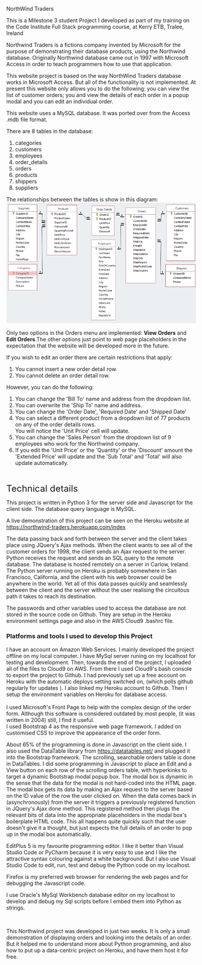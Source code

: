 NorthWind Traders

<p>This is a Milestone 3 student Project I developed as part of my training on the Code Institute Full Stack programming course, at Kerry ETB, Tralee, Ireland</p>

<p>Northwind Traders is a fictions company invented by Microsoft for the purpose of demonstrating their database products, using the Northwind database. Originally Northwind database came out in 1997 with Microsoft Access in order to teach programmers how to use that application.</p>

<p>This website project is based on the way NorthWind Traders database works in Microsoft Access. But all of the functionality is not implemented. At present this website only allows you to do the following: you can view the list of customer orders; you and view the details of each order in a popup modal and you can edit an individual order.</p>

<p>This website uses a MySQL database. It was ported over from the Access .mdb file format.</p>


<p>
There are 8 tables in the database:<br>
<ol>
<li>categories</li>
<li>customers</li>
<li>employees</li>
<li>order_details</li>
<li>orders</li>
<li>products</li>
<li>shippers</li>
<li>suppliers</li>
</ol>
The relationships between the tables is show in this diagram:<br>
<img src="https://github.com/michaeltralee/northwind-traders/blob/master/northwind_relationships.png?raw=true" alt="table relationships">
</p>
<p>
Only two options in the Orders menu are implemented: <b>View Orders</b> and <b>Edit Orders</b>.The other options just point to web page placeholders in the expectation that the website will be developed more in the future. 
</p>
<p>
If you wish to edit an order there are certain restrictions that apply:
<ol>
<li>You cannot insert a new order detail row.</li>
<li>You cannot delete an order detail row.</li>
</ol>
However, you can do the following:
<ol>
<li>You can change the 'Bill To' name and address from the dropdown list.</li>
<li>You can overwrite the 'Ship To' name and address.</li>
<li>You can change the 'Order Date', 'Required Date' and 'Shipped Date'</li>
<li>You can select a different product from a dropdown list of 77 products on any of the order details rows.<br>You will notice the 'Unit Price' cell will update.</li>
<li>You can change the 'Sales Person' from the dropdown list of 9 employees who work for the Northwind company.</li>
<li>If you edit the 'Unit Price' or the 'Quantity' or the 'Discount' amount the 'Extended Price' will update and the 'Sub Total' and 'Total' will also update automatically.</li>
</ol>
</p>
<p>&nbsp;</p>
<p><font size="5">Technical details</font></p>
<p>This project is written in Python 3 for the server side and Javascript for 
the client side. The database query language is MySQL.</p>
<p>A live demonstration of this project can be seen on the Heroku website at
<a href="https://northwind-traders.herokuapp.com/index">
https://northwind-traders.herokuapp.com/index</a></p>
<p>The data passing back and forth between the server and the client takes place 
using JQuery's Ajax methods. When the client wants to see all of the customer 
orders for 1998, the client sends an Ajax request to the server. Python receives 
the request and sends an SQL query to the remote database. The database is 
hosted remotely on a server in Carlow, Ireland. The Python server running on 
Heroku is probably somewhere in San Francisco, California, and the client with 
his web browser could be anywhere in the world. Yet all of this data passes 
quickly and seamlessly between the client and the server without the user 
realising the circuitous path it takes to reach its destination.</p>
<p>The passwords and other variables used to access the database are not stored 
in the source code on Github. They are setup in the Heroku environment settings 
page and also in the AWS Cloud9 .bashrc file.</p>
<p><H3>Platforms and tools I used to develop this Project</H3></p>
<p>I have an account on Amazon Web Services. I mainly developed the project offline on my local computer. 
I have MySql server runing on my localhost for 
testing and development. Then, towards the end of the project, I uploaded all of 
the files to Cloud9 on AWS. From there I used Cloud9's bash console to 
export the project to Github. I had previously set up a free account on Heroku 
with the automatic deploys setting switched on, (which polls github regularly for updates ). I also linked my Heroku account to 
Github. Then I setup the environment variables on Heroku for database access.
<br>
<br>
I used Microsoft's Front Page to help with the complex design of the order form. 
Although this software is considered outdated by most people, (it was written in 
2004) still, I find it useful. <br>
I used Bootstrap 4 as the responsive web page framework. I added on customised 
CSS to improve the appearance of the order form.</p>
<p>About 65% of the programming is done in Javascript on the client side. I also 
used the DataTable library from <a href="https://datatables.net/">
https://datatables.net/</a> and plugged it into the Bootstrap framework. The 
scrolling, searchable orders table is done in DataTables. I did some programming 
in Javascript to place an Edit and a View button on each row of the scrolling 
orders table, with hyperkinks to target a dynamic Bootstrap modal popup 
box. The modal box is dynamic in the sense that the data for the modal is not 
hard-coded into the HTML page. The modal box gets its data by making an Ajax 
request to the server based on the ID value of the row the user clicked on. When 
the data comes back in (asynchronously) from the server it triggers a previously 
registered function in JQuery's Ajax done method. This registered method then 
plugs the relevant bits of data into the appropriate placeholders in the modal 
box's boilerplate HTML code. This all happens quite quickly such that the user doesn't 
give it a thought, but just expects the full details of an order to pop up in the 
modal box automatically.</p>
<p>EditPlus 5 is my favourite programming editor. I like it better than Visual 
Studio Code or PyCharm because it is very easy to use and I like the attractive 
syntax colouring against a white background. But I also use Visual Studio Code 
to edit, run, test and debug the Python code on my localhost. </p>
<p>Firefox is my preferred web browser for rendering the web pages and for 
debugging the Javascript code.</p>
<p>I use Oracle's MySql Workbench database editor on my localhost to develop and debug my Sql scripts before I embed them into Python as strings.</p>
<p>&nbsp;</p>
<p>This Northwind project was developed in just two weeks. It is only a small 
demonstration of displaying orders and looking into the details of an order. But 
it helped me to understand more about Python programming, and also how to put up 
a data-centric project on Heroku, and have them host it for free.</p>
<p>&nbsp;</p>
<p>&nbsp;</p>
<p>&nbsp;</p>
<p>&nbsp;</p>
<p>&nbsp;</p>
